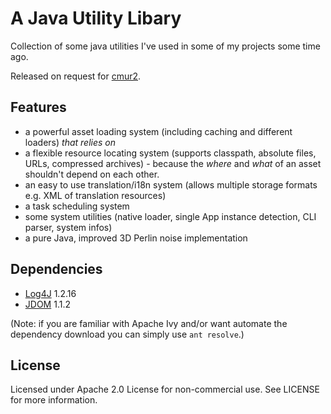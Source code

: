 A Java Utility Libary
=====================

Collection of some java utilities I've used in some of my projects some time ago.

Released on request for [cmur2](https://github.com/cmur2).

Features
--------

* a powerful asset loading system (including caching and different loaders) *that relies on*
* a flexible resource locating system (supports classpath, absolute files, URLs, compressed archives) - because the *where* and *what* of an asset shouldn't depend on each other.  
* an easy to use translation/i18n system (allows multiple storage formats e.g. XML of translation resources) 
* a task scheduling system
* some system utilities (native loader, single App instance detection, CLI parser, system infos)
* a pure Java, improved 3D Perlin noise implementation

Dependencies
------------

* [Log4J](https://logging.apache.org/log4j/1.2/) 1.2.16
* [JDOM](http://www.jdom.org/) 1.1.2

(Note: if you are familiar with Apache Ivy and/or want automate the dependency download you can simply use `ant resolve`.)

License
-------

Licensed under Apache 2.0 License for non-commercial use.
See LICENSE for more information.
